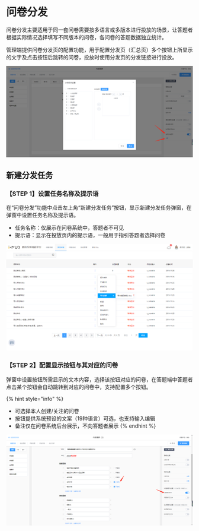 # 问卷分发

问卷分发主要适用于同一套问卷需要按多语言或多版本进行投放的场景，让答题者根据实际情况选择填写不同版本的问卷，各问卷的答题数据独立统计。

管理端提供问卷分发页的配置功能，用于配置分发页（汇总页）多个按钮上所显示的文字及点击按钮后跳转的问卷，投放时使用分发页的分发链接进行投放。

![&#x95EE;&#x5377;&#x5206;&#x53D1;-&#x7B54;&#x9898;&#x7AEF;](../.gitbook/assets/image%20%28328%29.png)

## 新建分发任务

### 【STEP 1】设置任务名称及提示语

在“问卷分发”功能中点击左上角“新建分发任务”按钮，显示新建分发任务弹窗，在弹窗中设置任务名称及提示语。

* 任务名称：仅展示在问卷系统中，答题者不可见
* 提示语：显示在投放页内的提示语，一般用于指引答题者选择问卷

![&#x8BBE;&#x7F6E;&#x4EFB;&#x52A1;&#x540D;&#x79F0;&#x53CA;&#x63D0;&#x793A;&#x8BED;](../.gitbook/assets/image%20%28101%29.png)

### 【STEP 2】配置显示按钮与其对应的问卷

弹窗中设置按钮所需显示的文本内容，选择该按钮对应的问卷，在答题端中答题者点击某个按钮会自动跳转到对应的问卷中，支持配置多个按钮。

{% hint style="info" %}
* 可选择本人创建/关注的问卷
* 按钮提供系统预设的文案（19种语言）可选，也支持输入编辑
* 备注仅在问卷系统后台展示，不向答题者展示
{% endhint %}

![&#x914D;&#x7F6E;&#x5206;&#x53D1;&#x6309;&#x94AE;](../.gitbook/assets/image%20%28172%29.png)

## 



